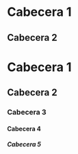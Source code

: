 Cabecera 1
==========



Cabecera 2
----------

# Cabecera 1
## Cabecera 2
### Cabecera 3
#### Cabecera 4
##### Cabecera 5